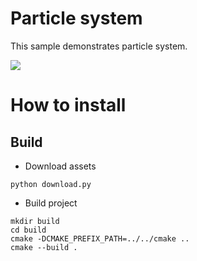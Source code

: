 # Particle system

This sample demonstrates particle system.

![](https://media.giphy.com/media/v1.Y2lkPTc5MGI3NjExaW52YnB2MTZoZjd4YnhicDl2bnAzZDE4amZva3p5aXJjYXRrZ3ZreCZlcD12MV9pbnRlcm5hbF9naWZfYnlfaWQmY3Q9Zw/INSIlY1MzKw2dlDOB4/giphy.gif)

# How to install

## Build

- Download assets
```
python download.py
```
- Build project
```
mkdir build
cd build
cmake -DCMAKE_PREFIX_PATH=../../cmake ..
cmake --build .